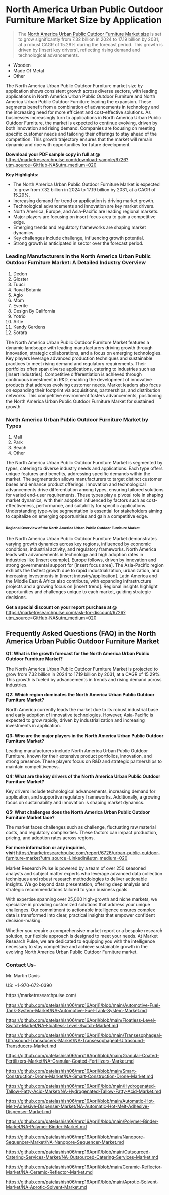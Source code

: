 <h1>North America Urban Public Outdoor Furniture Market&nbsp;Size by Application</h1><blockquote><p>The <a href="https://marketresearchpulse.com/download-sample/6726?utm_source=GitHub-NA&amp;utm_medium=020">North America Urban Public Outdoor Furniture Market size</a> is set to grow significantly from 7.32 billion in 2024 to 17.19 billion by 2031, at a robust CAGR of 15.29% during the forecast period. This growth is driven by [insert key drivers], reflecting rising demand and technological advancements.</p></blockquote><ul><li>Wooden<li> Made Of Metal<li> Other</li></ul><p>The North America Urban Public Outdoor Furniture market size by application shows consistent growth across diverse sectors, with leading applications in North America Urban Public Outdoor Furniture and North America Urban Public Outdoor Furniture leading the expansion. These segments benefit from a combination of advancements in technology and the increasing need for more efficient and cost-effective solutions. As businesses increasingly turn to applications in North America Urban Public Outdoor Furniture, the market is expected to continue evolving, driven by both innovation and rising demand. Companies are focusing on meeting specific customer needs and tailoring their offerings to stay ahead of the competition. This growth trajectory ensures that the market will remain dynamic and ripe with opportunities for future development.</p><p><strong>Download your PDF sample copy in full at @ </strong><a href="https://marketresearchpulse.com/download-sample/6726?utm_source=GitHub-NA&amp;utm_medium=020">https://marketresearchpulse.com/download-sample/6726?utm_source=GitHub-NA&amp;utm_medium=020</a></p><p><strong>Key Highlights: </strong></p><ul><li>The North America Urban Public Outdoor Furniture Market is expected to grow from 7.32 billion in 2024 to 17.19 billion by 2031, at a CAGR of 15.29%.</li><li>Increasing demand for trend or application is driving market growth.</li><li>Technological advancements and innovation are key market drivers.</li><li>North America, Europe, and Asia-Pacific are leading regional markets.</li><li>Major players are focusing on insert focus area to gain a competitive edge.</li><li>Emerging trends and regulatory frameworks are shaping market dynamics.</li><li>Key challenges include challenge, influencing growth potential.</li><li>Strong growth is anticipated in sector over the forecast period.</li></ul><h3>Leading Manufacturers in the North America Urban Public Outdoor Furniture Market: A Detailed Industry Overview</h3><ol><li>Dedon</li><li>Gloster</li><li>Tuuci</li><li>Royal Botania</li><li>Agio</li><li>Mbm</li><li>Everite</li><li>Design By California</li><li>Yotrio</li><li>Artie</li><li>Kandy Gardens</li><li>Sorara</li></ol><div class="flex max-w-full flex-col flex-grow"><div class="min-h-8 text-message flex w-full flex-col items-end gap-2 whitespace-normal break-words [.text-message+&amp;]:mt-5" dir="auto" data-message-author-role="assistant" data-message-id="fd8432e4-4910-450d-b182-61b7bfb0a01f" data-message-model-slug="gpt-4o"><div class="flex w-full flex-col gap-1 empty:hidden first:pt-[3px]"><div class="markdown prose w-full break-words dark:prose-invert light"><p>The North America Urban Public Outdoor Furniture Market features a dynamic landscape with leading manufacturers driving growth through innovation, strategic collaborations, and a focus on emerging technologies. Key players leverage advanced production techniques and sustainable practices to meet rising demand and regulatory requirements. Their portfolios often span diverse applications, catering to industries such as [insert industries]. Competitive differentiation is achieved through continuous investment in R&amp;D, enabling the development of innovative products that address evolving customer needs. Market leaders also focus on expanding their footprint via acquisitions, partnerships, and distribution networks. This competitive environment fosters advancements, positioning the North America Urban Public Outdoor Furniture Market for sustained growth.</p></div></div></div></div><h3>North America Urban Public Outdoor Furniture Market by Types</h3><ol><li>Mall<li> Park<li> Beach<li> Other</li></ol><div class="flex max-w-full flex-col flex-grow"><div class="min-h-8 text-message flex w-full flex-col items-end gap-2 whitespace-normal break-words [.text-message+&amp;]:mt-5" dir="auto" data-message-author-role="assistant" data-message-id="084470be-0bb7-4664-bddf-5156b4f41249" data-message-model-slug="gpt-4o-mini"><div class="flex w-full flex-col gap-1 empty:hidden first:pt-[3px]"><div class="markdown prose w-full break-words dark:prose-invert light"><p>The North America Urban Public Outdoor Furniture Market is segmented by types, catering to diverse industry needs and applications. Each type offers unique features and benefits, addressing specific demands within the market. The segmentation allows manufacturers to target distinct customer bases and enhance product offerings. Innovation and technological advancements drive differentiation among types, ensuring tailored solutions for varied end-user requirements. These types play a pivotal role in shaping market dynamics, with their adoption influenced by factors such as cost-effectiveness, performance, and suitability for specific applications. Understanding type-wise segmentation is essential for stakeholders aiming to capitalize on emerging opportunities and gain a competitive edge.</p></div></div></div></div><h3><span style="font-size: 11px;">Regional Overview of the North America Urban Public Outdoor Furniture Market</span></h3><div class="flex max-w-full flex-col flex-grow"><div class="min-h-8 text-message flex w-full flex-col items-end gap-2 whitespace-normal break-words [.text-message+&amp;]:mt-5" dir="auto" data-message-author-role="assistant" data-message-id="e9038762-ce64-4e30-91c9-9bd413514231" data-message-model-slug="gpt-4o-mini"><div class="flex w-full flex-col gap-1 empty:hidden first:pt-[3px]"><div class="markdown prose w-full break-words dark:prose-invert light"><p>The North America Urban Public Outdoor Furniture Market demonstrates varying growth dynamics across key regions, influenced by economic conditions, industrial activity, and regulatory frameworks. North America leads with advancements in technology and high adoption rates in industries like [insert example]. Europe follows, driven by innovation and strong governmental support for [insert focus area]. The Asia-Pacific region exhibits the fastest growth due to rapid industrialization, urbanization, and increasing investments in [insert industry/application]. Latin America and the Middle East &amp; Africa also contribute, with expanding infrastructure projects and a growing focus on [insert trend]. Regional insights highlight opportunities and challenges unique to each market, guiding strategic decisions.</p></div></div></div></div><p><strong>Get a special discount on your report purchase at @ </strong><a href="https://marketresearchpulse.com/ask-for-discount/6726?utm_source=GitHub-NA&amp;utm_medium=020">https://marketresearchpulse.com/ask-for-discount/6726?utm_source=GitHub-NA&amp;utm_medium=020</a></p><h2>Frequently Asked Questions (FAQ) in the North America Urban Public Outdoor Furniture Market</h2><p><strong>Q1: What is the growth forecast for the North America Urban Public Outdoor Furniture Market?</strong></p><p>The North America Urban Public Outdoor Furniture Market is projected to grow from 7.32 billion in 2024 to 17.19 billion by 2031, at a CAGR of 15.29%. This growth is fueled by advancements in trends and rising demand across industries.</p><p><strong>Q2: Which region dominates the North America Urban Public Outdoor Furniture Market?</strong></p><p>North America currently leads the market due to its robust industrial base and early adoption of innovative technologies. However, Asia-Pacific is expected to grow rapidly, driven by industrialization and increasing investments in application.</p><p><strong>Q3: Who are the major players in the North America Urban Public Outdoor Furniture Market?</strong></p><p>Leading manufacturers include North America Urban Public Outdoor Furniture, known for their extensive product portfolios, innovation, and strong presence. These players focus on R&amp;D and strategic partnerships to maintain competitiveness.</p><p><strong>Q4: What are the key drivers of the North America Urban Public Outdoor Furniture Market?</strong></p><p>Key drivers include technological advancements, increasing demand for application, and supportive regulatory frameworks. Additionally, a growing focus on sustainability and innovation is shaping market dynamics.</p><p><strong>Q5: What challenges does the North America Urban Public Outdoor Furniture Market face?</strong></p><p>The market faces challenges such as challenge, fluctuating raw material costs, and regulatory complexities. These factors can impact production, pricing, and adoption rates across regions.</p><p><strong>For more information or any inquiries, visit&nbsp;</strong><a href="https://marketresearchpulse.com/report/6726/urban-public-outdoor-furniture-market?utm_source=Linkedin&utm_medium=020">https://marketresearchpulse.com/report/6726/urban-public-outdoor-furniture-market?utm_source=Linkedin&utm_medium=020</a></p><p>Market Research Pulse is powered by a team of over 250 seasoned analysts and subject matter experts who leverage advanced data collection techniques and robust research methodologies to deliver actionable insights. We go beyond data presentation, offering deep analysis and strategic recommendations tailored to your business goals.</p><p>With expertise spanning over 25,000 high-growth and niche markets, we specialize in providing customized solutions that address your unique challenges. Our commitment to actionable intelligence ensures complex data is transformed into clear, practical insights that empower confident decision-making.</p><p>Whether you require a comprehensive market report or a bespoke research solution, our flexible approach is designed to meet your needs. At Market Research Pulse, we are dedicated to equipping you with the intelligence necessary to stay competitive and achieve sustainable growth in the evolving North America Urban Public Outdoor Furniture market.</p><h3><strong>Contact Us-</strong></h3><p>Mr. Martin Davis</p><p>US: +1-970-672-0390</p><p>https://marketresearchpulse.com/</p><p><a href="https://github.com/patelashish06/mrp16April1/blob/main/Automotive-Fuel-Tank-System-Market/NA-Automotive-Fuel-Tank-System-Market.md">https://github.com/patelashish06/mrp16April1/blob/main/Automotive-Fuel-Tank-System-Market/NA-Automotive-Fuel-Tank-System-Market.md</a></p><p><a href="https://github.com/patelashish06/mrp16April/blob/main/Floatless-Level-Switch-Market/NA-Floatless-Level-Switch-Market.md">https://github.com/patelashish06/mrp16April/blob/main/Floatless-Level-Switch-Market/NA-Floatless-Level-Switch-Market.md</a></p><p><a href="https://github.com/patelashish06/mrp16April1/blob/main/Transesophageal-Ultrasound-Transducers-Market/NA-Transesophageal-Ultrasound-Transducers-Market.md">https://github.com/patelashish06/mrp16April1/blob/main/Transesophageal-Ultrasound-Transducers-Market/NA-Transesophageal-Ultrasound-Transducers-Market.md</a></p><p><a href="https://github.com/patelashish06/mrp16April/blob/main/Granular-Coated-Fertilizers-Market/NA-Granular-Coated-Fertilizers-Market.md">https://github.com/patelashish06/mrp16April/blob/main/Granular-Coated-Fertilizers-Market/NA-Granular-Coated-Fertilizers-Market.md</a></p><p><a href="https://github.com/patelashish06/mrp16April/blob/main/Smart-Construction-Drone-Market/NA-Smart-Construction-Drone-Market.md">https://github.com/patelashish06/mrp16April/blob/main/Smart-Construction-Drone-Market/NA-Smart-Construction-Drone-Market.md</a></p><p><a href="https://github.com/patelashish06/mrp16April1/blob/main/Hydrogenated-Tallow-Fatty-Acid-Market/NA-Hydrogenated-Tallow-Fatty-Acid-Market.md">https://github.com/patelashish06/mrp16April1/blob/main/Hydrogenated-Tallow-Fatty-Acid-Market/NA-Hydrogenated-Tallow-Fatty-Acid-Market.md</a></p><p><a href="https://github.com/patelashish06/mrp16April/blob/main/Automatic-Hot-Melt-Adhesive-Dispenser-Market/NA-Automatic-Hot-Melt-Adhesive-Dispenser-Market.md">https://github.com/patelashish06/mrp16April/blob/main/Automatic-Hot-Melt-Adhesive-Dispenser-Market/NA-Automatic-Hot-Melt-Adhesive-Dispenser-Market.md</a></p><p><a href="https://github.com/patelashish06/mrp16April1/blob/main/Polymer-Binder-Market/NA-Polymer-Binder-Market.md">https://github.com/patelashish06/mrp16April1/blob/main/Polymer-Binder-Market/NA-Polymer-Binder-Market.md</a></p><p><a href="https://github.com/patelashish06/mrp16April/blob/main/Nanopore-Sequencer-Market/NA-Nanopore-Sequencer-Market.md">https://github.com/patelashish06/mrp16April/blob/main/Nanopore-Sequencer-Market/NA-Nanopore-Sequencer-Market.md</a></p><p><a href="https://github.com/patelashish06/mrp16April1/blob/main/Outsourced-Catering-Services-Market/NA-Outsourced-Catering-Services-Market.md">https://github.com/patelashish06/mrp16April1/blob/main/Outsourced-Catering-Services-Market/NA-Outsourced-Catering-Services-Market.md</a></p><p><a href="https://github.com/patelashish06/mrp16April/blob/main/Ceramic-Reflector-Market/NA-Ceramic-Reflector-Market.md">https://github.com/patelashish06/mrp16April/blob/main/Ceramic-Reflector-Market/NA-Ceramic-Reflector-Market.md</a></p><p><a href="https://github.com/patelashish06/mrp16April1/blob/main/Aprotic-Solvent-Market/NA-Aprotic-Solvent-Market.md">https://github.com/patelashish06/mrp16April1/blob/main/Aprotic-Solvent-Market/NA-Aprotic-Solvent-Market.md</a></p>